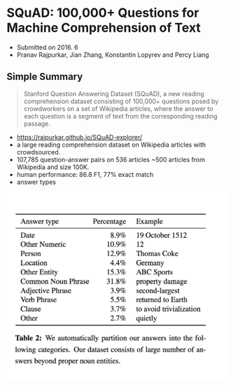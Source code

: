 # SQuAD: 100,000+ Questions for Machine Comprehension of Text

- Submitted on 2016. 6
- Pranav Rajpurkar, Jian Zhang, Konstantin Lopyrev and Percy Liang

## Simple Summary

> Stanford Question Answering Dataset (SQuAD), a new reading comprehension dataset consisting of 100,000+ questions posed by crowdworkers on a set of Wikipedia articles, where the answer to each question is a segment of text from the corresponding reading passage.

- https://rajpurkar.github.io/SQuAD-explorer/
- a large reading comprehension dataset on Wikipedia articles with crowdsourced.
- 107,785 question-answer pairs on 536 articles ~500 articles from Wikipedia and size 100K.
- human performance: 86.8 F1, 77% exact match
- answer types

![images](../../images/squad_1.png)